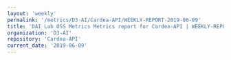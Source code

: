 ```yaml
---
layout: 'weekly'
permalink: '/metrics/D3-AI/Cardea-API/WEEKLY-REPORT-2019-06-09'
title: 'DAI Lab OSS Metrics Metrics report for Cardea-API | WEEKLY-REPORT-2019-06-09'
organization: 'D3-AI'
repository: 'Cardea-API'
current_date: '2019-06-09'
---
```

